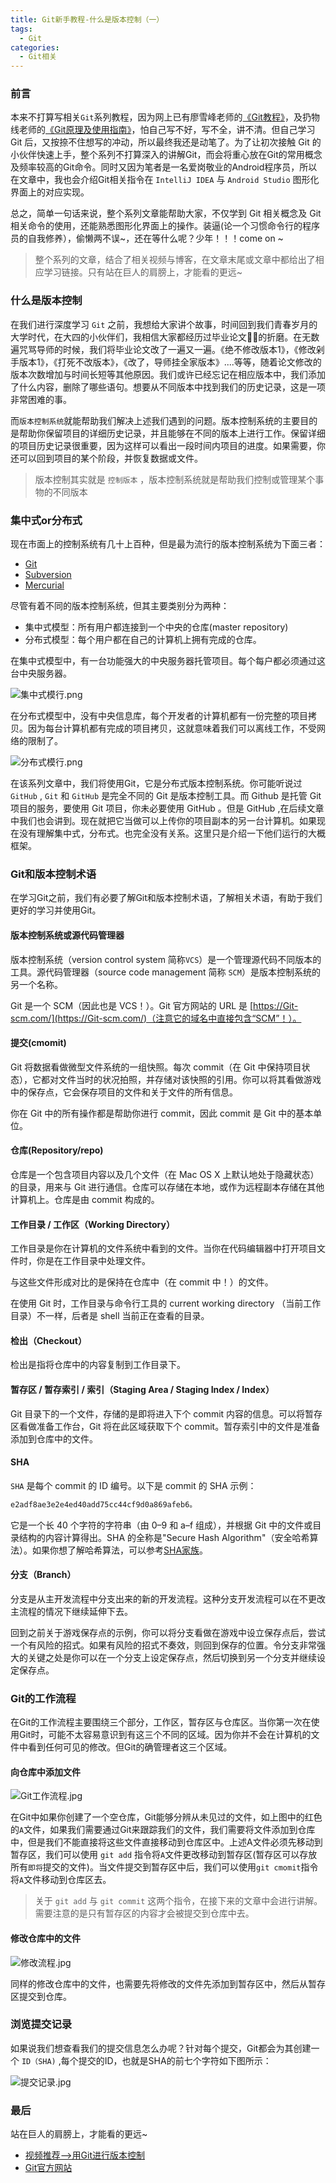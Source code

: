 ```yaml
---
title: Git新手教程-什么是版本控制（一）
tags:
  - Git
categories:
  - Git相关
---
```


### 前言

本来不打算写相关`Git`系列教程，因为网上已有廖雪峰老师的[《Git教程》](https://www.liaoxuefeng.com/wiki/896043488029600)，及扔物线老师的[《Git原理及使用指南》](https://juejin.im/post/5a1fb27f6fb9a0451a7628b0)，怕自己写不好，写不全，讲不清。但自己学习 Git 后，又按捺不住想写的冲动，所以最终我还是动笔了。为了让初次接触 Git 的小伙伴快速上手，整个系列不打算深入的讲解Git，而会将重心放在Git的常用概念及频率较高的Git命令。同时又因为笔者是一名爱岗敬业的Android程序员，所以在文章中，我也会介绍Git相关指令在 `IntelliJ IDEA` 与 `Android Studio` 图形化界面上的对应实现。

总之，简单一句话来说，整个系列文章能帮助大家，不仅学到 Git 相关概念及 Git 相关命令的使用，还能熟悉图形化界面上的操作。装逼(论一个习惯命令行的程序员的自我修养），偷懒两不误~，还在等什么呢？少年！！！come on ~

>整个系列的文章，结合了相关视频与博客，在文章末尾或文章中都给出了相应学习链接。只有站在巨人的肩膀上，才能看的更远~

### 什么是版本控制

在我们进行深度学习 `Git` 之前，我想给大家讲个故事，时间回到我们青春岁月的大学时代，在大四的小伙伴们，我相信大家都经历过毕业论文👨‍🎓的折磨。在无数遍咒骂导师的时候，我们将毕业论文改了一遍又一遍。《绝不修改版本1》，《修改剁手版本1》，《打死不改版本》，《改了，导师挂全家版本》....等等，随着论文修改的版本次数增加与时间长短等其他原因。我们或许已经忘记在相应版本中，我们添加了什么内容，删除了哪些语句。想要从不同版本中找到我们的历史记录，这是一项非常困难的事。

而`版本控制系统`就能帮助我们解决上述我们遇到的问题。版本控制系统的主要目的是帮助你保留项目的详细历史记录，并且能够在不同的版本上进行工作。保留详细的项目历史记录很重要，因为这样可以看出一段时间内项目的进度。如果需要，你还可以回到项目的某个阶段，并恢复数据或文件。

>版本控制其实就是 `控制版本` ，版本控制系统就是帮助我们控制或管理某个事物的不同版本

### 集中式or分布式

现在市面上的控制系统有几十上百种，但是最为流行的版本控制系统为下面三者：

- [Git](https://Git-scm.com)
- [Subversion](https://subversion.apache.org)
- [Mercurial](https://www.mercurial-scm.org)

尽管有着不同的版本控制系统，但其主要类别分为两种：

- 集中式模型：所有用户都连接到一个中央的仓库(master repository)
- 分布式模型：每个用户都在自己的计算机上拥有完成的仓库。
  
在集中式模型中，有一台功能强大的中央服务器托管项目。每个每户都必须通过这台中央服务器。

![集中式模行.png](https://upload-images.jianshu.io/upload_images/2824145-ceaece926f648114.png?imageMogr2/auto-orient/strip%7CimageView2/2/w/1240)

在分布式模型中，没有中央信息库，每个开发者的计算机都有一份完整的项目拷贝。因为每台计算机都有完成的项目拷贝，这就意味着我们可以离线工作，不受网络的限制了。

![分布式模行.png](https://upload-images.jianshu.io/upload_images/2824145-4041db9b893cba49.png?imageMogr2/auto-orient/strip%7CimageView2/2/w/1240)

在该系列文章中，我们将使用Git，它是分布式版本控制系统。你可能听说过 `GitHub` , `Git` 和 `GitHub` 是完全不同的 Git 是版本控制工具。而 Github 是托管 Git 项目的服务，要使用 Git 项目，你未必要使用 GitHub 。但是 GitHub ,在后续文章中我们也会讲到。现在就把它当做可以上传你的项目副本的另一台计算机。如果现在没有理解集中式，分布式。也完全没有关系。这里只是介绍一下他们运行的大概框架。

### Git和版本控制术语

在学习Git之前，我们有必要了解Git和版本控制术语，了解相关术语，有助于我们更好的学习并使用Git。

#### 版本控制系统或源代码管理器

版本控制系统（version control system 简称`VCS`）是一个管理源代码不同版本的工具。源代码管理器（source code management 简称 `SCM`）是版本控制系统的另一个名称。

Git 是一个 SCM（因此也是 VCS！）。Git 官方网站的 URL 是 [https://Git-scm.com/](https://Git-scm.com/)（注意它的域名中直接包含“SCM”！）。

#### 提交(cmomit)

Git 将数据看做微型文件系统的一组快照。每次 commit（在 Git 中保持项目状态），它都对文件当时的状况拍照，并存储对该快照的引用。你可以将其看做游戏中的保存点，它会保存项目的文件和关于文件的所有信息。

你在 Git 中的所有操作都是帮助你进行 commit，因此 commit 是 Git 中的基本单位。

#### 仓库(Repository/repo)

仓库是一个包含项目内容以及几个文件（在 Mac OS X 上默认地处于隐藏状态）的目录，用来与 Git 进行通信。仓库可以存储在本地，或作为远程副本存储在其他计算机上。仓库是由 commit 构成的。

#### 工作目录 / 工作区（Working Directory）

工作目录是你在计算机的文件系统中看到的文件。当你在代码编辑器中打开项目文件时，你是在工作目录中处理文件。

与这些文件形成对比的是保持在仓库中（在 commit 中！）的文件。

在使用 Git 时，工作目录与命令行工具的 current working directory （当前工作目录）不一样，后者是 shell 当前正在查看的目录。

#### 检出（Checkout）

检出是指将仓库中的内容复制到工作目录下。

#### 暂存区 / 暂存索引 / 索引（Staging Area / Staging Index / Index）

Git 目录下的一个文件，存储的是即将进入下个 commit 内容的信息。可以将暂存区看做准备工作台，Git 将在此区域获取下个 commit。暂存索引中的文件是准备添加到仓库中的文件。

#### SHA

`SHA` 是每个 commit 的 ID 编号。以下是 commit 的 SHA 示例：

```java
e2adf8ae3e2e4ed40add75cc44cf9d0a869afeb6。
```

它是一个长 40 个字符的字符串（由 0–9 和 a–f 组成），并根据 Git 中的文件或目录结构的内容计算得出。SHA 的全称是"Secure Hash Algorithm"（安全哈希算法）。如果你想了解哈希算法，可以参考[SHA家族](https://baike.baidu.com/item/SHA家族/9849595?fromtitle=SHA&fromid=9533316&fr=aladdin)。

#### 分支（Branch）

分支是从主开发流程中分支出来的新的开发流程。这种分支开发流程可以在不更改主流程的情况下继续延伸下去。

回到之前关于游戏保存点的示例，你可以将分支看做在游戏中设立保存点后，尝试一个有风险的招式。如果有风险的招式不奏效，则回到保存的位置。令分支非常强大的关键之处是你可以在一个分支上设定保存点，然后切换到另一个分支并继续设定保存点。

### Git的工作流程

在Git的工作流程主要围绕三个部分，工作区，暂存区与仓库区。当你第一次在使用Git时，可能不太容易意识到有这三个不同的区域。因为你并不会在计算机的文件中看到任何可见的修改。但Git的确管理者这三个区域。

#### 向仓库中添加文件

![Git工作流程.jpg](https://upload-images.jianshu.io/upload_images/2824145-b80ef2ebe0992a44.jpg?imageMogr2/auto-orient/strip%7CimageView2/2/w/1240)

在Git中如果你创建了一个空仓库，Git能够分辨从未见过的文件，如上图中的红色的`A`文件，如果我们需要通过Git来跟踪我们的文件，我们需要将文件添加到仓库中，但是我们不能直接将这些文件直接移动到仓库区中。上述A文件必须先移动到暂存区，我们可以使用 `git add` 指令将`A`文件更改移动到暂存区(暂存区可以存放所有`即将`提交的文件)。当文件提交到暂存区中后，我们可以使用`git cmomit`指令将`A`文件移动到仓库区去。

>关于 `git add` 与 `git commit` 这两个指令，在接下来的文章中会进行讲解。需要注意的是只有暂存区的内容才会被提交到仓库中去。

#### 修改仓库中的文件

![修改流程.jpg](https://upload-images.jianshu.io/upload_images/2824145-d664b7224598b433.jpg?imageMogr2/auto-orient/strip%7CimageView2/2/w/1240)

同样的修改仓库中的文件，也需要先将修改的文件先添加到暂存区中，然后从暂存区提交到仓库。

### 浏览提交记录

如果说我们想查看我们的提交信息怎么办呢？针对每个提交，Git都会为其创建一个 `ID（SHA)` ,每个提交的ID，也就是SHA的前七个字符如下图所示：

![提交记录.jpg](https://upload-images.jianshu.io/upload_images/2824145-6f3eab46fb5e2edf.jpg?imageMogr2/auto-orient/strip%7CimageView2/2/w/1240)

### 最后

站在巨人的肩膀上，才能看的更远~

- [视频推荐-->用Git进行版本控制](https://cn.udacity.com/course/version-control-with-Git--ud123)
- [Git官方网站](https://Git-scm.com/book/zh/v2/)
